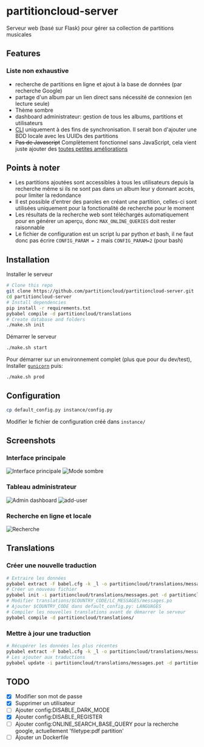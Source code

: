 # partitioncloud-server

Serveur web (basé sur Flask) pour gérer sa collection de partitions musicales

## Features

### Liste non exhaustive
- recherche de partitions en ligne et ajout à la base de données (par recherche Google)
- partage d'un album par un lien direct sans nécessité de connexion (en lecture seule)
- Thème sombre
- dashboard administrateur: gestion de tous les albums, partitions et utilisateurs
- [CLI](https://github.com/partitioncloud/partitioncloud-cli) uniquement à des fins de synchronisation. Il serait bon d'ajouter une BDD locale avec les UUIDs des partitions
- ~~Pas de Javascript~~ Complètement fonctionnel sans JavaScript, cela vient juste ajouter des [toutes petites améliorations](partitioncloud/static/main.js)

## Points à noter
- Les partitions ajoutées sont accessibles à tous les utilisateurs depuis la recherche même si ils ne sont pas dans un album leur y donnant accès, pour limiter la redondance
- Il est possible d'entrer des paroles en créant une partition, celles-ci sont utilisées uniquement pour la fonctionalité de recherche pour le moment
- Les résultats de la recherche web sont téléchargés automatiquement pour en générer un aperçu, donc `MAX_ONLINE_QUERIES` doit rester raisonnable
- Le fichier de configuration est un script lu par python *et* bash, il ne faut donc pas écrire `CONFIG_PARAM = 2` mais `CONFIG_PARAM=2` (pour bash)

## Installation

Installer le serveur
```bash
# Clone this repo
git clone https://github.com/partitioncloud/partitioncloud-server.git
cd partitioncloud-server
# Install dependencies
pip install -r requirements.txt
pybabel compile -d partitioncloud/translations
# Create database and folders
./make.sh init
```

Démarrer le serveur
```bash
./make.sh start
```

Pour démarrer sur un environnement complet (plus que pour du dev/test),  
Installer [`gunicorn`](https://github.com/benoitc/gunicorn) puis:
```bash
./make.sh prod
```

## Configuration

```bash
cp default_config.py instance/config.py
```
Modifier le fichier de configuration créé dans `instance/`

## Screenshots

### Interface principale
![Interface principale](https://github.com/partitioncloud/partitioncloud-server/assets/67148092/5e19ea1c-ca92-4109-a973-0d0d91f69d20)
![Mode sombre](https://github.com/partitioncloud/partitioncloud-server/assets/67148092/d1de7743-72c9-4769-9a3f-65e67bec438a)


### Tableau administrateur
![Admin dashboard](https://github.com/partitioncloud/partitioncloud-server/assets/67148092/5cec2375-4e61-4d8c-bd36-8259a392779d)
![add-user](https://github.com/partitioncloud/partitioncloud-server/assets/67148092/6cd6564f-dd4a-4bcf-bb67-18d064baa877)


### Recherche en ligne et locale

![Recherche](https://github.com/partitioncloud/partitioncloud-server/assets/67148092/745bf3e3-37e9-40cd-80d2-14670bce1a45)


## Translations

### Créer une nouvelle traduction

```bash
# Extraire les données
pybabel extract -F babel.cfg -k _l -o partitioncloud/translations/messages.pot .
# Créer un nouveau fichier
pybabel init -i partitioncloud/translations/messages.pot -d partitioncloud/translations/ -l $COUNTRY_CODE
# Modifier translations/$COUNTRY_CODE/LC_MESSAGES/messages.po
# Ajouter $COUNTRY_CODE dans default_config.py: LANGUAGES
# Compiler les nouvelles translations avant de démarrer le serveur
pybabel compile -d partitioncloud/translations/
```

### Mettre à jour une traduction

```bash
# Récupérer les données les plus récentes
pybabel extract -F babel.cfg -k _l -o partitioncloud/translations/messages.pot .
# Les ajouter aux traductions
pybabel update -i partitioncloud/translations/messages.pot -d partitioncloud/translations/
```

## TODO
- [x] Modifier son mot de passe
- [x] Supprimer un utilisateur
- [ ] Ajouter config:DISABLE_DARK_MODE
- [x] Ajouter config:DISABLE_REGISTER
- [ ] Ajouter config:ONLINE_SEARCH_BASE_QUERY pour la recherche google, actuellement 'filetype:pdf partition'
- [ ] Ajouter un Dockerfile
